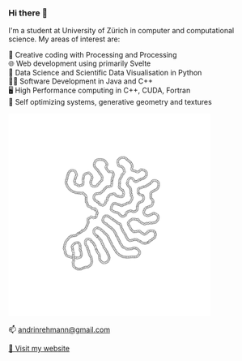 ### Hi there 👋

I'm a student at University of Zürich in computer and computational science. My areas of interest are:

🎨 Creative coding with Processing and Processing  
🌐 Web development using primarily Svelte  
🤖 Data Science and Scientific Data Visualisation in Python   
👨‍💻 Software Development in Java and C++  
🖥️ High Performance computing in C++, CUDA, Fortran  
🎲 Self optimizing systems, generative geometry and textures  

<img src="./0926.png" alt="drawing" width="400"/>

📫 andrinrehmann@gmail.com

[🌌 Visit my website](https://andrinrehmann.ch)


